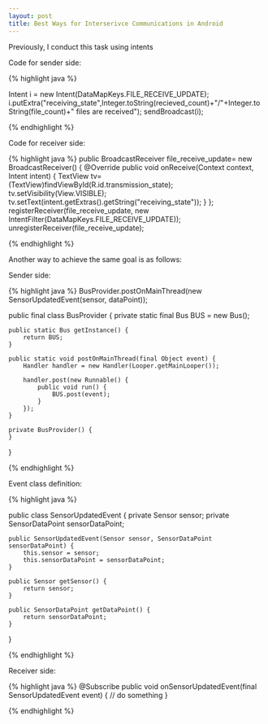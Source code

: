 ```yaml
---
layout: post
title: Best Ways for Interserivce Communications in Android
---
```


Previously, I conduct this task using intents


Code for sender side:

{% highlight java %}

Intent i = new Intent(DataMapKeys.FILE_RECEIVE_UPDATE);
i.putExtra("receiving_state",Integer.toString(recieved_count)+"/"+Integer.toString(file_count)+" files are received");
sendBroadcast(i);

{% endhighlight %}

Code for receiver side:

{% highlight java %}
public BroadcastReceiver file_receive_update= new BroadcastReceiver() {
     @Override
     public void onReceive(Context context, Intent intent) {
         TextView tv=(TextView)findViewById(R.id.transmission_state);
         tv.setVisibility(View.VISIBLE);
         tv.setText(intent.getExtras().getString("receiving_state"));
     }
 };
registerReceiver(file_receive_update, new IntentFilter(DataMapKeys.FILE_RECEIVE_UPDATE));
unregisterReceiver(file_receive_update);         

{% endhighlight %}

Another way to achieve the same goal is as follows:

Sender side:

{% highlight java %}
BusProvider.postOnMainThread(new SensorUpdatedEvent(sensor, dataPoint));


public final class BusProvider
{
    private static final Bus BUS = new Bus();

    public static Bus getInstance() {
        return BUS;
    }

    public static void postOnMainThread(final Object event) {
        Handler handler = new Handler(Looper.getMainLooper());

        handler.post(new Runnable() {
            public void run() {
                BUS.post(event);
            }
        });
    }

    private BusProvider() {
    }
}

{% endhighlight %}


Event class definition:

{% highlight java %}

public class SensorUpdatedEvent {
    private Sensor sensor;
    private SensorDataPoint sensorDataPoint;

    public SensorUpdatedEvent(Sensor sensor, SensorDataPoint sensorDataPoint) {
        this.sensor = sensor;
        this.sensorDataPoint = sensorDataPoint;
    }

    public Sensor getSensor() {
        return sensor;
    }

    public SensorDataPoint getDataPoint() {
        return sensorDataPoint;
    }
}




{% endhighlight %}


Receiver side:

{% highlight java %}
@Subscribe
public void onSensorUpdatedEvent(final SensorUpdatedEvent event) {
    // do something
}


{% endhighlight %}
